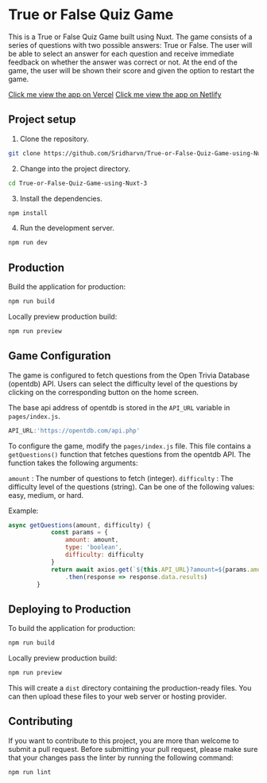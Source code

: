 # True or False Quiz Game

This is a True or False Quiz Game built using Nuxt. The game consists of a series of questions with two possible answers: True or False. The user will be able to select an answer for each question and receive immediate feedback on whether the answer was correct or not. At the end of the game, the user will be shown their score and given the option to restart the game.

[Click me view the app on Vercel](https://true-or-false-quiz-game-using-nuxt-3.vercel.app/)
[Click me view the app on Netlify](https://642d5b142ababf1878d38879--astonishing-starlight-3dae3a.netlify.app/)
<!-- [Click me view the app on Cloudflare](https://true-or-false-quiz-game-using-nuxt-3.vercel.app/) -->

## Project setup

1. Clone the repository.

```bash
git clone https://github.com/Sridharvn/True-or-False-Quiz-Game-using-Nuxt-3
```

2. Change into the project directory.

```bash
cd True-or-False-Quiz-Game-using-Nuxt-3
```

3. Install the dependencies.

```bash
npm install
```

4. Run the development server.

```bash
npm run dev
```

## Production

Build the application for production:

```bash
npm run build
```

Locally preview production build:

```bash
npm run preview
```

## Game Configuration

The game is configured to fetch questions from the Open Trivia Database (opentdb) API. Users can select the difficulty level of the questions by clicking on the corresponding button on the home screen.

The base api address of opentdb is stored in the `API_URL` variable in `pages/index.js`.

```javascript
API_URL:'https://opentdb.com/api.php'
```

To configure the game, modify the `pages/index.js` file. This file contains a `getQuestions()` function that fetches questions from the opentdb API. The function takes the following arguments:

`amount` : The number of questions to fetch (integer).
`difficulty` : The difficulty level of the questions (string). Can be one of the following values: easy, medium, or hard.

Example:

```javascript
async getQuestions(amount, difficulty) {
            const params = {
                amount: amount,
                type: 'boolean',
                difficulty: difficulty
            }
            return await axios.get(`${this.API_URL}?amount=${params.amount}&difficulty=${params.difficulty}&type=${params.type}`)
                .then(response => response.data.results)
        }
```

## Deploying to Production

To build the application for production:

```bash
npm run build
```

Locally preview production build:

```bash
npm run preview
```

This will create a `dist` directory containing the production-ready files. You can then upload these files to your web server or hosting provider.

## Contributing

If you want to contribute to this project, you are more than welcome to submit a pull request. Before submitting your pull request, please make sure that your changes pass the linter by running the following command:

```bash
npm run lint
```

<!-- ## License

This project is licensed under the MIT License. See the `LICENSE` file for details. -->
